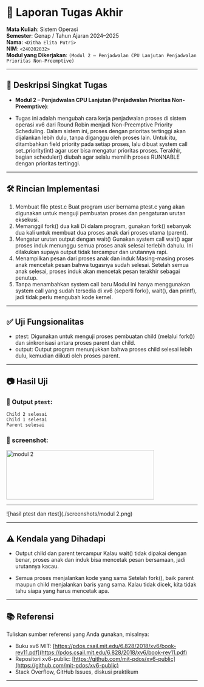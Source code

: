 # 📝 Laporan Tugas Akhir

**Mata Kuliah**: Sistem Operasi  
**Semester**: Genap / Tahun Ajaran 2024–2025  
**Nama**: `<Ditha Elita Putri>`  
**NIM**: `<240202832>`  
**Modul yang Dikerjakan**:
`(Modul 2 – Penjadwalan CPU Lanjutan Penjadwalan Prioritas Non-Preemptive)`

---

## 📌 Deskripsi Singkat Tugas

* **Modul 2 – Penjadwalan CPU Lanjutan (Penjadwalan Prioritas Non-Preemptive)**:
- Tugas ini adalah mengubah cara kerja penjadwalan proses di sistem operasi xv6 dari Round Robin menjadi Non-Preemptive Priority Scheduling. Dalam sistem ini, proses dengan prioritas tertinggi akan dijalankan lebih dulu, tanpa diganggu oleh proses lain. Untuk itu, ditambahkan field priority pada setiap proses, lalu dibuat system call set_priority(int) agar user bisa mengatur prioritas proses. Terakhir, bagian scheduler() diubah agar selalu memilih proses RUNNABLE dengan prioritas tertinggi.  

---

## 🛠️ Rincian Implementasi

1. Membuat file ptest.c
Buat program user bernama ptest.c yang akan digunakan untuk menguji pembuatan proses dan pengaturan urutan eksekusi.  
2. Memanggil fork() dua kali
Di dalam program, gunakan fork() sebanyak dua kali untuk membuat dua proses anak dari proses utama (parent).  
3. Mengatur urutan output dengan wait()
Gunakan system call wait() agar proses induk menunggu semua proses anak selesai terlebih dahulu. Ini dilakukan supaya output tidak tercampur dan urutannya rapi.  
4. Menampilkan pesan dari proses anak dan induk
Masing-masing proses anak mencetak pesan bahwa tugasnya sudah selesai. Setelah semua anak selesai, proses induk akan mencetak pesan terakhir sebagai penutup.  
5. Tanpa menambahkan system call baru
Modul ini hanya menggunakan system call yang sudah tersedia di xv6 (seperti fork(), wait(), dan printf), jadi tidak perlu mengubah kode kernel.    

---


## ✅ Uji Fungsionalitas

- ptest:
Digunakan untuk menguji proses pembuatan child (melalui fork()) dan sinkronisasi antara proses parent dan child.  
- output:
Output program menunjukkan bahwa proses child selesai lebih dulu, kemudian diikuti oleh proses parent.    
---

## 📷 Hasil Uji

### 📍 Output `ptest`:

```
Child 2 selesai  
Child 1 selesai  
Parent selesai  
```


### 📸 screenshot:
<img width="389" height="130" alt="modul 2" src="https://github.com/user-attachments/assets/d887d16c-4c68-4b32-a625-cb0ba72a688a" />

---

![hasil ptest dan rtest](./screenshots/modul 2.png)  


---

## ⚠️ Kendala yang Dihadapi

- Output child dan parent tercampur
Kalau wait() tidak dipakai dengan benar, proses anak dan induk bisa mencetak pesan bersamaan, jadi urutannya kacau.  

- Semua proses menjalankan kode yang sama
Setelah fork(), baik parent maupun child menjalankan baris yang sama. Kalau tidak dicek, kita tidak tahu siapa yang harus mencetak apa.  

---

## 📚 Referensi

Tuliskan sumber referensi yang Anda gunakan, misalnya:

* Buku xv6 MIT: [https://pdos.csail.mit.edu/6.828/2018/xv6/book-rev11.pdf](https://pdos.csail.mit.edu/6.828/2018/xv6/book-rev11.pdf)
* Repositori xv6-public: [https://github.com/mit-pdos/xv6-public](https://github.com/mit-pdos/xv6-public)
* Stack Overflow, GitHub Issues, diskusi praktikum

---

